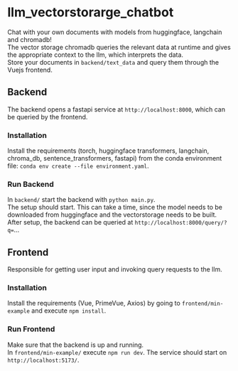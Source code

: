 # llm_vectorstorarge_chatbot
Chat with your own documents with models from huggingface, langchain and chromadb!  
The vector storage chromadb queries the relevant data at runtime and gives the appropriate context to the llm, which interprets the data.  
Store your documents in `backend/text_data` and query them through the Vuejs frontend.

## Backend
The backend opens a fastapi service at `http://localhost:8000`, which can be queried by the frontend.  

### Installation
Install the requirements (torch, huggingface transformers, langchain, chroma_db, sentence_transformers, fastapi) from the conda environment file: `conda env create --file environment.yaml`.

### Run Backend
In `backend/` start the backend with `python main.py`.  
The setup should start. This can take a time, since the model needs to be downloaded from huggingface and the vectorstorage needs to be built.  
After setup, the backend can be queried at `http://localhost:8000/query/?q=`...

## Frontend
Responsible for getting user input and invoking query requests to the llm.

### Installation
Install the requirements (Vue, PrimeVue, Axios) by going to `frontend/min-example` and execute `npm install`.

### Run Frontend
Make sure that the backend is up and running.  
In `frontend/min-example/` execute `npm run dev`. The service should start on `http://localhost:5173/`.